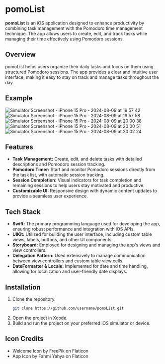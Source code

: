 # pomoList

**pomoList** is an iOS application designed to enhance productivity by combining task management with the Pomodoro time management technique. The app allows users to create, edit, and track tasks while managing their time effectively using Pomodoro sessions.

## Overview

pomoList helps users organize their daily tasks and focus on them using structured Pomodoro sessions. The app provides a clear and intuitive user interface, making it easy to stay on track and manage tasks throughout the day.

## Example
![Simulator Screenshot - iPhone 15 Pro - 2024-08-09 at 19 57 42](https://github.com/user-attachments/assets/e2736f88-07b5-4a5c-bf15-61ed786ea69f)
![Simulator Screenshot - iPhone 15 Pro - 2024-08-09 at 19 57 58](https://github.com/user-attachments/assets/52d01032-d9ce-4c04-970b-a88027036c28)
![Simulator Screenshot - iPhone 15 Pro - 2024-08-09 at 20 00 38](https://github.com/user-attachments/assets/05a11b79-b5a1-4b30-95a1-c274d77c5f65)
![Simulator Screenshot - iPhone 15 Pro - 2024-08-09 at 20 00 51](https://github.com/user-attachments/assets/f41a7191-4a46-4818-bfee-c985d4c313f8)
![Simulator Screenshot - iPhone 15 Pro - 2024-08-09 at 20 02 24](https://github.com/user-attachments/assets/eac22a20-6137-4a1b-abc6-bc8b43f0d3d7)

## Features

- **Task Management:** Create, edit, and delete tasks with detailed descriptions and Pomodoro session tracking.
- **Pomodoro Timer:** Start and monitor Pomodoro sessions directly from the task list, with automatic session tracking.
- **Session Completion:** Visual indicators for task completion and remaining sessions to help users stay motivated and productive.
- **Customizable UI:** Responsive design with dynamic content updates to provide a seamless user experience.

## Tech Stack

- **Swift:** The primary programming language used for developing the app, ensuring robust performance and integration with iOS APIs.
- **UIKit:** Utilized for building the user interface, including custom table views, labels, buttons, and other UI components.
- **Storyboard:** Employed for designing and managing the app's views and view controllers.
- **Delegation Pattern:** Used extensively to manage communication between view controllers and custom table view cells.
- **DateFormatter & Locale:** Implemented for date and time handling, allowing for localization and user-friendly date displays.

## Installation

1. Clone the repository.
   ```bash
   git clone https://github.com/username/pomoList.git
   ```
2. Open the project in Xcode.
3. Build and run the project on your preferred iOS simulator or device.

## Icon Credits
- Welcome Icon by FreePik on Flaticon
- App Icon by Fahmi Yahya on Flaticon

